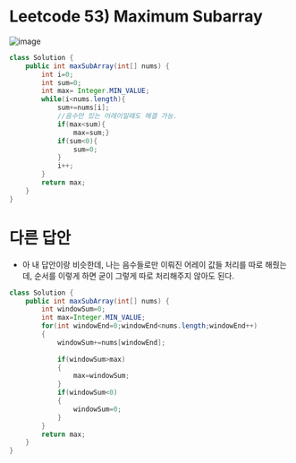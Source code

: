 # Leetcode 53) Maximum Subarray

![image](https://user-images.githubusercontent.com/37058233/120879071-b4cb4d00-c575-11eb-8d3c-ec509d125714.png)

```java
class Solution {
    public int maxSubArray(int[] nums) {
        int i=0;
        int sum=0;
        int max= Integer.MIN_VALUE;
        while(i<nums.length){
            sum+=nums[i];
            //음수만 있는 어레이일때도 해결 가능.
            if(max<sum){
                max=sum;}
            if(sum<0){
                sum=0;
            }
            i++;
        }
        return max;
    }
}
```

# 다른 답안

- 아 내 답안이랑 비슷한데, 나는 음수들로만 이뤄진 어레이 값들 처리를 따로 해줬는데, 순서를 이렇게 하면 굳이 그렇게 따로 처리해주지 않아도 된다.

```java
class Solution {
    public int maxSubArray(int[] nums) {
        int windowSum=0;
        int max=Integer.MIN_VALUE;
        for(int windowEnd=0;windowEnd<nums.length;windowEnd++)
        {
            windowSum+=nums[windowEnd];
            
            if(windowSum>max)
            {
                max=windowSum;
            }
            if(windowSum<0)
            {
                windowSum=0;
            }
        }
        return max;
    }
}
```

